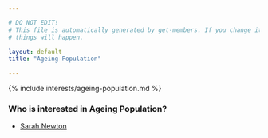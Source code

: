 ```yaml
---

# DO NOT EDIT!
# This file is automatically generated by get-members. If you change it, bad
# things will happen.

layout: default
title: "Ageing Population"

---
```


{% include interests/ageing-population.md %}

### Who is interested in Ageing Population?


* [Sarah Newton](../members/sarah-newton.html)
